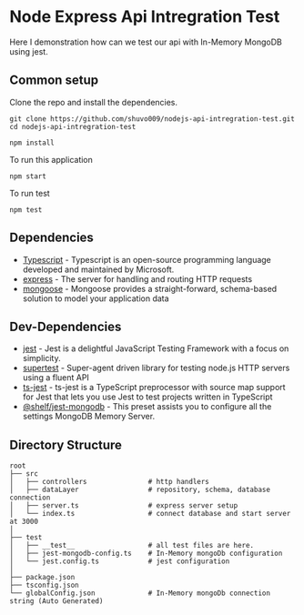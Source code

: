 # Node Express Api Intregration Test
Here I demonstration how can we test our api with In-Memory MongoDB using jest.
## Common setup
Clone the repo and install the dependencies.
```
git clone https://github.com/shuvo009/nodejs-api-intregration-test.git
cd nodejs-api-intregration-test
```
```
npm install
```
To run this application
```
npm start
```
To run test
```
npm test
```
## Dependencies
* [Typescript](https://www.typescriptlang.org) - Typescript is an open-source programming language developed and maintained by Microsoft.
* [express](https://expressjs.com/) - The server for handling and routing HTTP requests
* [mongoose](https://mongoosejs.com/) - Mongoose provides a straight-forward, schema-based solution to model your application data

## Dev-Dependencies
* [jest](https://jestjs.io/) - Jest is a delightful JavaScript Testing Framework with a focus on simplicity.
* [supertest](https://github.com/visionmedia/supertest) - Super-agent driven library for testing node.js HTTP servers using a fluent API
* [ts-jest](https://github.com/kulshekhar/ts-jest) - ts-jest is a TypeScript preprocessor with source map support for Jest that lets you use Jest to test projects written in TypeScript
* [@shelf/jest-mongodb](https://www.npmjs.com/package/@shelf/jest-mongodb) -  This preset assists you to configure all the settings MongoDB Memory Server.

## Directory Structure

```
root
├── src
│   ├── controllers               # http handlers
│   ├── dataLayer                 # repository, schema, database connection
│   ├── server.ts                 # express server setup
│   └── index.ts                  # connect database and start server at 3000
│ 
├── test
│   ├── __test__                  # all test files are here.
│   ├── jest-mongodb-config.ts    # In-Memory mongoDb configuration
│   └── jest.config.ts            # jest configuration
│
├── package.json
├── tsconfig.json
└── globalConfig.json             # In-Memory mongoDb connection string (Auto Generated)                
 
```
